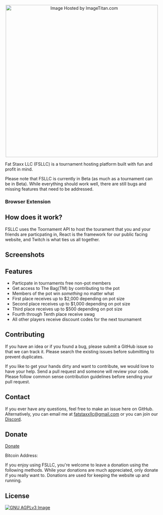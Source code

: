 <p align="center">
<img src="http://img4.imagetitan.com/img4/L2D8niIfvTUgERX/23/23_logo_1.png" align="center" height="500" alt="Image Hosted by ImageTitan.com"></a>
</p>

Fat Staxx LLC (FSLLC) is a tournament hosting platform built with fun and profit in mind.

Please note that FSLLC is currently in Beta (as much as a tournament can be in Beta). While everything should work well, there are still bugs and missing features that need to be
addressed.

### Browser Extension



## How does it work?
FSLLC uses the Toornament API to host the tourament that you and your friends are particpating in, React is the framework for our public facing website, and Twitch is what ties us all together.

## Screenshots


## Features
* Particpate in tournaments free non-pot members
* Get access to The Bag(TM) by contributing to the pot 
* Members of the pot win *something* no matter what
* First place receives up to $2,000 depending on pot size
* Second place receives up to $1,000 depending on pot size
* Third place receives up to $500 depending on pot size
* Fourth through Tenth place receive swag
* All other players receive discount codes for the next tournament

## Contributing
If you have an idea or if you found a bug, please submit a GitHub issue so that
we can track it.  Please search the existing issues before submitting to
prevent duplicates.

If you like to get your hands dirty and want to contribute, we would love to
have your help.  Send a pull request and someone will review your code. Please
follow common sense contribution guidelines
before sending your pull request.

## Contact

If you ever have any questions, feel free to make an issue here on GitHub.  Alternatively, you can email me at fatstaxxllc@gmail.com or you can join our [Discord](placeholder).

## Donate

[Donate](placeholder)

Bitcoin Address: 

If you enjoy using FSLLC, you're welcome to leave a donation using the following methods.  While your donations are much appreciated, only donate if you really want to.  Donations are used for keeping the website up and running.

## License
[![GNU AGPLv3 Image](https://www.gnu.org/graphics/agplv3-155x51.png)](https://www.gnu.org/licenses/agpl-3.0.html)
